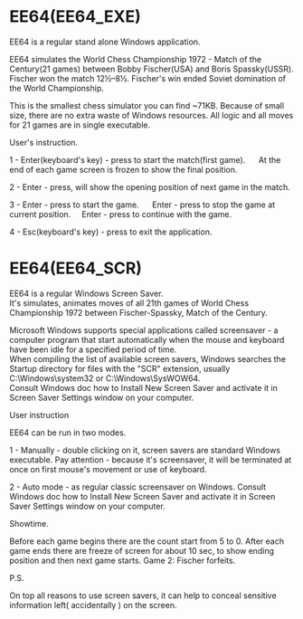 # EE64(EE64_EXE)

EE64 is a regular stand alone Windows application.

EE64 simulates the World Chess Championship 1972 - Match of the Century(21 games) between Bobby Fischer(USA) and Boris Spassky(USSR).
Fischer won the match 12½–8½.
Fischer's win ended Soviet domination of the World Championship.

This is the smallest chess simulator you can find ~71KB.
Because of small size, there are no extra waste of Windows resources.
All logic and all moves for 21 games are in single executable.

User's instruction.

1 - Enter(keyboard's key) - press to start the match(first game).     
    At the end of each game screen is frozen to show the final position.  

2 - Enter - press, will show the opening position of next game in the match.

3 - Enter - press to start the game.     
    Enter - press to stop the game at current position.     
    Enter - press to continue with the game.

4 - Esc(keyboard's key) - press to exit the application.


# EE64(EE64_SCR)

EE64 is a regular Windows Screen Saver.  
It's simulates, animates moves of all 21th games of World Chess Championship 1972 between Fischer-Spassky, Match of the Century.

Microsoft Windows supports special applications called screensaver - a computer program that start automatically when the mouse and keyboard have been idle
for a specified period of time.  
When compiling the list of available screen savers, Windows searches the Startup directory for files with the "SCR" extension, usually C:\Windows\system32 
or C:\Windows\SysWOW64.  
Consult Windows doc how to Install New Screen Saver and activate it in Screen Saver Settings window on your computer.

User instruction

EE64 can be run in two modes.

1 - Manually - double clicking on it, screen savers are standard Windows executable.
    Pay attention - because it's screensaver, it will be terminated at once on first mouse's movement or use of keyboard.

2 - Auto mode - as regular classic screensaver on Windows.
    Consult Windows doc how to Install New Screen Saver and activate it in Screen Saver   Settings window on your computer.  
      
Showtime.

Before each game begins there are the count start from 5 to 0.
After each game ends there are freeze of screen for about 10 sec, to show ending position and then next game starts.
Game 2: Fischer forfeits.

P.S.

On top all reasons to use screen savers, it can help to conceal sensitive information left( accidentally ) on the screen.
